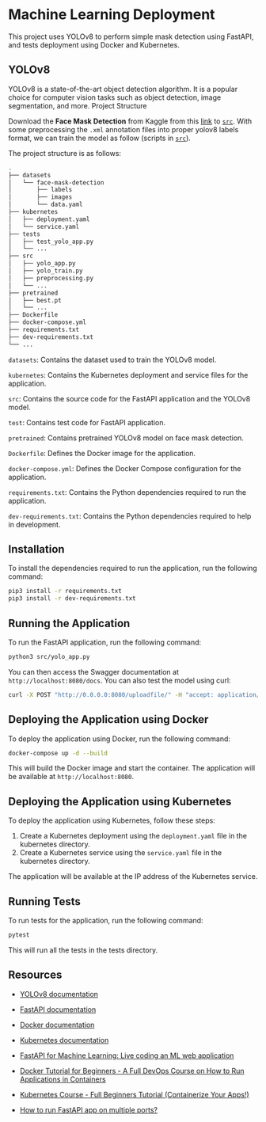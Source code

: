 # Machine Learning Deployment

This project uses YOLOv8 to perform simple mask detection using FastAPI, and tests deployment using Docker and Kubernetes.

## YOLOv8

YOLOv8 is a state-of-the-art object detection algorithm. It is a popular choice for computer vision tasks such as object detection, image segmentation, and more.
Project Structure

Download the **Face Mask Detection** from Kaggle from this [link](https://www.kaggle.com/datasets/andrewmvd/face-mask-detection) to [`src`](src/). With some preprocessing the `.xml` annotation files into proper yolov8 labels format, we can train the model as follow (scripts in [`src`](src/yolo_train.py)). 

The project structure is as follows:

```bash
.
├── datasets
│   └── face-mask-detection
│       ├── labels
│       ├── images
│       └── data.yaml
├── kubernetes
│   ├── deployment.yaml
│   └── service.yaml
├── tests
│   ├── test_yolo_app.py
│   └── ...
├── src
│   ├── yolo_app.py
│   ├── yolo_train.py
│   ├── preprocessing.py
│   └── ...
├── pretrained
│   ├── best.pt
│   └── ...
├── Dockerfile
├── docker-compose.yml
├── requirements.txt
├── dev-requirements.txt
└── ...
```

`datasets`: Contains the dataset used to train the YOLOv8 model.

`kubernetes`: Contains the Kubernetes deployment and service files for the application.

`src`: Contains the source code for the FastAPI application and the YOLOv8 model.

`test`: Contains test code for FastAPI application.

`pretrained`: Contains pretrained YOLOv8 model on face mask detection.

`Dockerfile`: Defines the Docker image for the application.

`docker-compose.yml`: Defines the Docker Compose configuration for the application.

`requirements.txt`: Contains the Python dependencies required to run the application.

`dev-requirements.txt`: Contains the Python dependencies required to help in development.

## Installation

To install the dependencies required to run the application, run the following command:

```bash
pip3 install -r requirements.txt
pip3 install -r dev-requirements.txt
```

## Running the Application

To run the FastAPI application, run the following command:

```bash
python3 src/yolo_app.py
```

You can then access the Swagger documentation at `http://localhost:8080/docs`. You can also test the model using curl:

```bash
curl -X POST "http://0.0.0.0:8080/uploadfile/" -H "accept: application/json" -H "Content-Type: multipart/form-data" -F "file=@mask.png"
```

## Deploying the Application using Docker

To deploy the application using Docker, run the following command:

```bash
docker-compose up -d --build
```

This will build the Docker image and start the container. The application will be available at `http://localhost:8080`.

## Deploying the Application using Kubernetes

To deploy the application using Kubernetes, follow these steps:

1. Create a Kubernetes deployment using the `deployment.yaml` file in the kubernetes directory.
2. Create a Kubernetes service using the `service.yaml` file in the kubernetes directory.

The application will be available at the IP address of the Kubernetes service.

## Running Tests

To run tests for the application, run the following command:

```bash
pytest
```
This will run all the tests in the tests directory.

## Resources

- [YOLOv8 documentation](https://docs.ultralytics.com/)

- [FastAPI documentation](https://fastapi.tiangolo.com/tutorial/)

- [Docker documentation](https://docs.docker.com/)

- [Kubernetes documentation](https://kubernetes.io/docs/home/)

- [FastAPI for Machine Learning: Live coding an ML web application](https://www.youtube.com/watch?v=_BZGtifh_gw)

- [Docker Tutorial for Beginners - A Full DevOps Course on How to Run Applications in Containers](https://www.youtube.com/watch?v=fqMOX6JJhGo)

- [Kubernetes Course - Full Beginners Tutorial (Containerize Your Apps!)](https://www.youtube.com/watch?v=d6WC5n9G_sM)

- [How to run FastAPI app on multiple ports?](https://stackoverflow.com/a/69641645)

